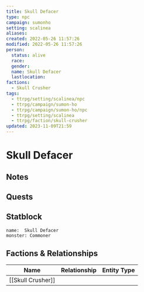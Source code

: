 ```yaml
---
title: Skull Defacer
type: npc
campaign: sumonho
setting: scalinea
aliases: 
created: 2022-05-26 11:57:26
modified: 2022-05-26 11:57:26
person:
  status: alive
  race: 
  gender: 
  name: Skull Defacer
  lastlocation: 
factions:
  - Skull Crusher
tags:
  - ttrpg/setting/scalinea/npc
  - ttrpg/campaign/sumon-ho
  - ttrpg/campaign/sumon-ho/npc
  - ttrpg/setting/scalinea
  - ttrpg/faction/skull-crusher
updated: 2023-11-09T21:59
---
```


#  Skull Defacer

## Notes


## Quests


## Statblock

```statblock
name:  Skull Defacer
monster: Commoner
```


## Factions & Relationships
| Name | Relationship | Entity Type |
| ---- |:------------:| ----------- |
| [[Skull Crusher]] | | |
